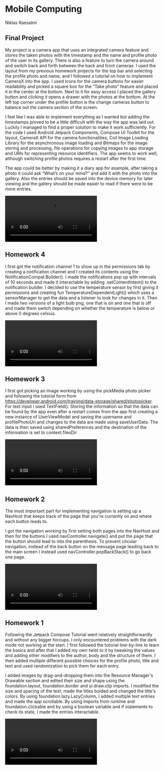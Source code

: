 # Mobile Computing
Niklas Raesalmi

## Final Project
My project is a camera app that uses an integrated camera feature and stores the taken photos with the timestamp and the name and profile photo of the user in its gallery. There is also a feature to turn the camera around and switch back and forth between the back and front cameras. I used the layout from my previous homework projects for the top bar and selecting the profile photo and name, and I followed a tutorial on how to implement CameraX into the app. I used Icons for the camera buttons for easier readability and picked a square box for the “Take photo” feature and placed it in the center at the bottom. Next to it for easy access I placed the gallery button and clicking it opens a drawer with the photos at the bottom. At the left top corner under the profile button is the change cameras button to balance out the camera section of the screen.

I feel like I was able to implement everything as I wanted but adding the timestamps proved to be a little difficult with the way the app was laid out. Luckily I managed to find a proper solution to make it work sufficiently. For the code I used Android Jetpack Components, Compose UI Toolkit for the layout, CameraX API for the camera functionalities, Coil Image Loading Library for the asynchronous image loading and Bitmaps for the image storing and processing, file operations for copying images to app storage and URIs for representing resource identifiers. The app seems to work well, although switching profile photos requires a restart after the first time.

The app could be better by making it a diary app for example, after taking a photo it could ask “What’s on your mind?” and add it with the photo into the gallery. Also the entries should be saved into the device memory for later viewing and the gallery should be made easier to read if there were to be more entries.

![Final project Demo](final-project/Final_project_demo_video.webm)

## Homework 4
I first got the notification channel 1 to show up in the permissions tab by creating a notification channel and I created its contents using the NotificationCompat.Builder(). I made the notifications pop up with intervals of 10 seconds and made it interactable by adding .setContentIntent() to the notification builder. I decided to use the temperature sensor by first giving it permissions and creating fun TemperatureDependentLight() which uses a sensorManager to get the data and a listener to look for changes in it. Then I made two versions of a light bulb png, one that is on and one that is off and made them switch depending on whether the temperature is below or above 0 degrees celsius. 

![Homework 4 Demo](homework-4/Homework-4-recording.webm)

## Homework 3
I first got picking an image working by using the pickMedia photo picker and following the tutorial form from https://developer.android.com/training/data-storage/shared/photopicker. For text input i used TextField(). Storing the information so that the data can be found by the app even after a restart comes from the app first creating a new instance of UserViewModel and saving the username and profilePhotoUri and changes to the data are made using saveUserData. The data is then saved using sharedPreferences and the destination of the information is set to context.filesDir

![Homework 3 Demo](homework-3/homework-3_preview.webm). 

## Homework 2
The most important part for implementing navigation is setting up a NavHost that keeps track of the page that you're currently on and where each button leads to.

I got the navigation working by first setting both pages into the NavHost and then for the buttons I used navController.navigate() and put the page that the button should lead to into the parenthesis. To prevent circular navigation, instead of the back button on the message page leading back to the main screen I instead used navController.popBackStack() to go back one page.

![Homework 2 Demo](homework-2/Screen_recording_20240128_195709.webm)

## Homework 1

Following the Jetpack Compose Tutorial went relatively straightforwardly and without any bigger hiccups. I only encountered problems with the dark mode not working at the start. I first followed the tutorial line-by-line to learn the basics and after that I added my own twist to it by tweaking the values and adding other modifiers to the author, body and the structure of them. I then added multiple different possible choices for the profile photo, title and text and used randomization to pick them for each entry.

I added images by drag-and-dropping them into the Resource Manager's Drawable section and edited their size and shape using the foundation.layout, foundation.border and ui.draw.clip imports. I modified the size and spacing of the text, made the titles bolded and changed the title's colors. By using foundation.lazy.LazyColumn, I added multiple text entries and made the app scrollable. By using imports from runtime and foundation.clickable and by using a boolean variable and if statements to check its state, I made the entries interactable.

![Homework 1 Demo](homework-1/Screen_recording_20240122_020459.webm)

